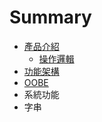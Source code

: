 # Summary

* [產品介紹](README.md)
   * [操作邏輯](cao_zuo_luo_ji.md)
* [功能架構](gong_neng_jia_gou.md)
* [OOBE](Introduction.md)
* 系統功能
* 字串

